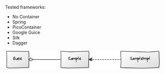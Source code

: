 Tested frameworks:
* No Container
* Spring
* PicoContainer
* Google Guice
* Silk
* Dagger

![alt text](https://github.com/leszko/benchmark-ioc/raw/master/dependency.png)
